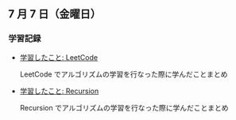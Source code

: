## 7 月 7 日（金曜日）

### 学習記録

- [学習したこと: LeetCode](https://github.com/DaisukeKarasawa/blog/tree/main/day-7-2/leetcode)

  LeetCode でアルゴリズムの学習を行なった際に学んだことまとめ

- [学習したこと: Recursion](https://github.com/DaisukeKarasawa/blog/tree/main/day-7-2/recursionsss)

  Recursion でアルゴリズムの学習を行なった際に学んだことまとめ
